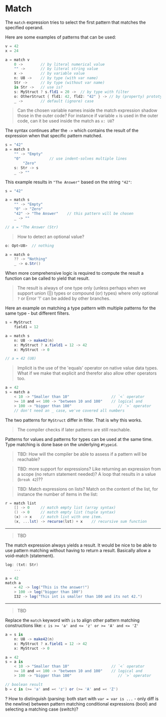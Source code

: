# Match

The `match` expression tries to select the first pattern that matches the specified operand.

Here are some examples of patterns that can be used:

```C#
v = 42
x = 24

a = match v
    0 ->        // by literal numerical value
    "" ->       // by literal string value
    x ->        // by variable value
    n: U8 ->    // by type (with var name)
    Str ->      // by type (without var name)
    is Str ->   // use is?
    s: MyStruct ? s.fld1 = 20 ->  // by type with filter
    o: OtherStruct { fld1: 42, fld2: "42" } -> // by (property) prototype
    _ ->        // default (ignore) case
```

> Can the chosen variable names inside the match expression shadow those in the outer code? For instance if variable `x` is used in the outer code, can it be used inside the match as `x: U8`?

The syntax continues after the `->` which contains the result of the expression when that specific pattern matched.

```csharp
s = "42"
a = match s
    "" -> "Empty"
    "0"             // use indent-solves multiple lines
        "Zero"
    s: Str -> s
    _ -> ""
```

This example results in `"The Answer"` based on the string `"42"`:

```C#
s = "42"

a = match s
    "" -> "Empty"
    "0" -> "Zero"
    "42" -> "The Answer"    // this pattern will be chosen
    _ -> ""

// a = "The Answer (Str)
```

> How to detect an optional value?

```csharp
o: Opt<U8>  // nothing

a = match o
    ?? -> "Nothing"
    _ -> o.Str()
```

When more comprehensive logic is required to compute the result a function can be called to yield that result.

> The result is always of one type only (unless perhaps when we support union (||) types or compound (or) types) where only optional `?` or Error '!' can be added by other branches.

Here an example on matching a type pattern with multiple patterns for the same type - but different filters.

```C#
s = MyStruct
    field1 = 12

a = match s
    n: U8 -> make42(n)
    x: MyStruct ? x.field1 = 12 -> 42
    x: MyStruct -> 0

// a = 42 (U8)
```

> Implicit is the use of the 'equals' operator on native value data types. What if we make that explicit and therefor also allow other operators too.

```csharp
a = 42
s = match a
    < 10 -> "Smaller than 10"                   // `<` operator
    >= 10 and =< 100 -> "between 10 and 100"    // logical and
    > 100 -> "bigger than 100"                     // `>` operator
    // don't need an _ case, we've covered all numbers
```

The two patterns for `MyStruct` differ in filter. That is why this works.

> The compiler checks if later patterns are still reachable.

Patterns for values and patterns for types can be used at the same time. Type matching is done base on the underlying `#typeid`.

> TBD: How will the compiler be able to assess if a pattern will be reachable?

> TBD: more support for expressions? Like returning an expression from a scope (no return statement needed)? A loop that results in a value (`break 42`)??

> TBD: Match expressions on lists? Match on the content of the list, for instance the number of items in the list:

```csharp
r = match list
    [] -> 0     // match empty list (array syntax)
    () -> 0     // match empty list (tuple syntax)
    (x) -> x    // match list with one item.
    (x, ...lst) -> recurse(lst) + x    // recursive sum function
```

---

> TBD

The match expression always yields a result. It would be nice to be able to use pattern matching without having to return a result. Basically allow a void-match (statement).

```csharp
log: (txt: Str)
    ...

a = 42
match a
    = 42 -> log("This is the answer!")
    > 100 -> log("bigger than 100")
    I32 -> log("This int is smaller than 100 and its not 42.")
```

---

> TBD

Replace the `match` keyword with `is` to align other pattern matching constructions like: `c is >= 'a' and <= 'z' or >= 'A' and <= 'Z'`

```C#
a = s is
    n: U8 -> make42(n)
    x: MyStruct ? x.field1 = 12 -> 42
    x: MyStruct -> 0

a = 42
s = a is
    < 10 -> "Smaller than 10"                   // `<` operator
    >= 10 and =< 100 -> "between 10 and 100"    // logical and
    > 100 -> "bigger than 100"                     // `>` operator

// boolean result
b = c is (>= 'a' and =< 'z') or (>= 'A' and =< 'Z')
```

? How to distinguish (parsing: both start with `var = var is ...` - only diff is the newline) between pattern matching conditional expressions (bool) and selecting a matching case (switch)?
